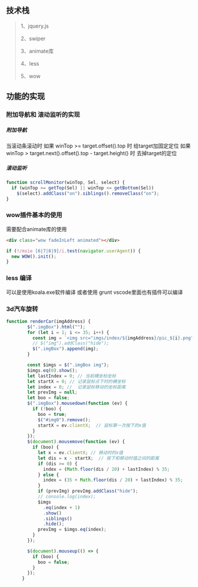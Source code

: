 ## 技术栈

> 1、jquery.js
>
> 2、swiper
>
> 3、animate库
>
> 4、less
>
> 5、wow

## 功能的实现

### 附加导航和 滚动监听的实现

##### 附加导航

当滚动条滚动时
  如果 winTop >= target.offset().top 时
    给target加固定定位
  如果 winTop > target.next().offset().top - target.height() 时
    去掉target的定位
##### 滚动监听

```javascript
function scrollMonitor(winTop, Sel, select) {
  if (winTop >= getTop(Sel) || winTop <= getBottom(Sel))
    $(select).addClass("on").siblings().removeClass("on");
}
```
### wow插件基本的使用

需要配合animate库的使用

```html
<div class="wow fadeInLeft animated"></div>
```
```javascript
if (!/msie [6|7|8|9]/i.test(navigator.userAgent)) {
  new WOW().init();
}
```
### less 编译

可以是使用koala.exe软件编译 或者使用 grunt
vscode里面也有插件可以编译

### 3d汽车旋转

```javascript
function renderCar(imgAddress) {
        $(".imgBox").html("");
        for (let i = 1; i <= 35; i++) {
          const img = `<img src="imgs/index/${imgAddress}/pic_${i}.png" draggable="false" class="hide">`;
          // $("img").addClass("hide");
          $(".imgBox").append(img);
        }

        const $imgs = $(".imgBox img");
        $imgs.eq(0).show();
        let lastIndex = 0; // 当前横坐标坐标
        let startX = 0; // 记录鼠标点下时的横坐标
        let index = 0; //  记录鼠标移动的坐标距离
        let prevImg = null;
        let boo = false;
        $(".imgBox").mousedown(function (ev) {
          if (!boo) {
            boo = true;
            $("#img0").remove();
            startX = ev.clientX;  // 鼠标第一次按下的x值
          }
        });
        $(document).mousemove(function (ev) {
          if (boo) {
            let x = ev.clientX; // 移动时的x值
            let dis = x - startX;  // 按下和移动时值之间的距离
            if (dis >= 0) {
              index = (Math.floor(dis / 20) + lastIndex) % 35;
            } else {
              index = (35 + Math.floor(dis / 20) + lastIndex) % 35;
            }
            if (prevImg) prevImg.addClass("hide");
            // console.log(index);
            $imgs
              .eq(index + 1)
              .show()
              .siblings()
              .hide();
            prevImg = $imgs.eq(index);
          }
        });

        $(document).mouseup(() => {
          if (boo) {
            boo = false;
          }
        });
      }
```
